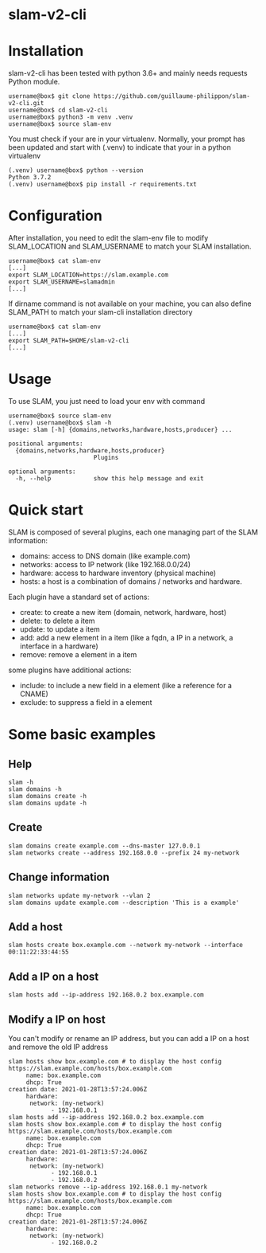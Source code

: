 # slam-v2-cli

Installation
============

slam-v2-cli has been tested with python 3.6+ and mainly needs requests Python module.

    username@box$ git clone https://github.com/guillaume-philippon/slam-v2-cli.git
    username@box$ cd slam-v2-cli
    username@box$ python3 -m venv .venv
    username@box$ source slam-env

You must check if your are in your virtualenv. Normally, your prompt has been updated and start
with (.venv) to indicate that your in a python virtualenv

    (.venv) username@box$ python --version
    Python 3.7.2
    (.venv) username@box$ pip install -r requirements.txt
    
Configuration
=============

After installation, you need to edit the slam-env file to modify SLAM_LOCATION and SLAM_USERNAME to
match your SLAM installation.

    username@box$ cat slam-env
    [...]
    export SLAM_LOCATION=https://slam.example.com
    export SLAM_USERNAME=slamadmin
    [...]

If dirname command is not available on your machine, you can also define SLAM_PATH to match your slam-cli
installation directory

    username@box$ cat slam-env
    [...]
    export SLAM_PATH=$HOME/slam-v2-cli
    [...] 

Usage
=====

To use SLAM, you just need to load your env with command

    username@box$ source slam-env
    (.venv) username@box$ slam -h
    usage: slam [-h] {domains,networks,hardware,hosts,producer} ...

    positional arguments:
      {domains,networks,hardware,hosts,producer}
                            Plugins
    
    optional arguments:
      -h, --help            show this help message and exit
      
Quick start
===========

SLAM is composed of several plugins, each one managing part of the SLAM information:

- domains: access to DNS domain (like example.com)
- networks: access to IP network (like 192.168.0.0/24)
- hardware: access to hardware inventory (physical machine)
- hosts: a host is a combination of domains / networks and hardware.

Each plugin have a standard set of actions:

- create: to create a new item (domain, network, hardware, host)
- delete: to delete a item
- update: to update a item
- add: add a new element in a item (like a fqdn, a IP in a network, a interface in a hardware)
- remove: remove a element in a item

some plugins have additional actions:

- include: to include a new field in a element (like a reference for a CNAME)
- exclude: to suppress a field in a element

Some basic examples
===================

Help
----
    slam -h
    slam domains -h
    slam domains create -h
    slam domains update -h

Create
------

    slam domains create example.com --dns-master 127.0.0.1
    slam networks create --address 192.168.0.0 --prefix 24 my-network

Change information
------------------

    slam networks update my-network --vlan 2
    slam domains update example.com --description 'This is a example'

Add a host
----------
    slam hosts create box.example.com --network my-network --interface 00:11:22:33:44:55

Add a IP on a host
------------------
    slam hosts add --ip-address 192.168.0.2 box.example.com

Modify a IP on host
-------------------
You can't modify or rename an IP address, but you can add a IP on a host and remove the old IP
address

    slam hosts show box.example.com # to display the host config
    https://slam.example.com/hosts/box.example.com
         name: box.example.com
         dhcp: True
    creation date: 2021-01-28T13:57:24.006Z
         hardware:
          network: (my-network)
                - 192.168.0.1
    slam hosts add --ip-address 192.168.0.2 box.example.com
    slam hosts show box.example.com # to display the host config
    https://slam.example.com/hosts/box.example.com
         name: box.example.com
         dhcp: True
    creation date: 2021-01-28T13:57:24.006Z
         hardware:
          network: (my-network)
                - 192.168.0.1
                - 192.168.0.2
    slam networks remove --ip-address 192.168.0.1 my-network
    slam hosts show box.example.com # to display the host config
    https://slam.example.com/hosts/box.example.com
         name: box.example.com
         dhcp: True
    creation date: 2021-01-28T13:57:24.006Z
         hardware:
          network: (my-network)
                - 192.168.0.2

    
